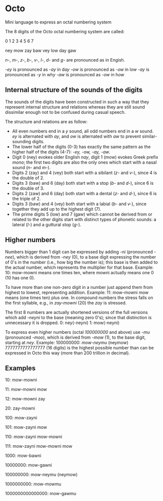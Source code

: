 # Octo
Mini language to express an octal numbering system

The 8 digits of the Octo octal numbering system are called:

 0   1   2   3   4   5   6   7

ney mow zay baw vey low day gaw

*n-*, *m-*, *z-*, *b-*, *v-*, *l-*, *d-* and *g-* are pronounced as in Engish.

*-ey* is pronounced as *-ay* in d*ay*
*-ow* is pronounced as *-ow* in l*ow*
*-ay* is pronounced as *-y* in wh*y*
*-aw* is pronounced as *-ow* in h*ow*

## Internal structure of the sounds of the digits
The sounds of the digits have been constructed in such a way that they represent internal structure and relations whereas they are still sound dissimilar enough not to be confused during casual speech.

The structure and relations are as follow:
- All even numbers end in a *y* sound, all odd numbers end in a *w* sound. *ey* is alternated with *ay*, and *ow* is alternated with *aw* to prevent similar-sounding digits.
- The lower half of the digits (0-3) has exactly the same pattern as the higher half of the digits (4-7): *-ey, -ow, -ay, -aw*.
- Digit 0 (ney) evokes older English *nay*, digit 1 (mow) evokes Greek prefix *mono*; the first two digits are also the only ones which start with a nasal sound (*n-* and *m-*).
- Digits 2 (zay) and 4 (vey) both start with a sibilant (*z-* and *v-*), since 4 is the double of 2.
- Digits 3 (baw) and 6 (day) both start with a stop (*b-* and *d-*), since 6 is the double of 3.
- Digits 2 (zaw) and 6 (day) both start with a dental (*z-* and *d-*), since 6 is the triple of 2.
- Digits 3 (baw) and 4 (vey) both start with a labial (*b-* and *v-*), since together they add up to the highest digit (7).
- The prime digits 5 (low) and 7 (gaw) which cannot be derived from or related to the other digits start with distinct types of phonetic sounds: a lateral (*l-*) and a guttural stop (*g-*). 

## Higher numbers

Numbers bigger than 1 digit can be expressed by adding *-ni* (pronounced *-nee*), which is derived from *-ney* (0), to a base digit expressing the number of 0's in the number (i.e., how big the number is); this base is then added to the actual number, which represents the multiplier for that base. Example:
10: mow-mowni
means one times ten, where mowni actually means one 0 (10 has one 0).

To have more than one non-zero digit in a number just append them from highest to lowest, representing addition. Example:
11: mow-mowni mow
means (one times ten) plus one.
In compound numbers the stress falls on the first syllable, e.g., in *zay-mowni* (20) the *zay* is stressed.

The first 8 numbers are actually shortened versions of the full versions which add *-neyni* to the base (meaning zero 0's); since that distinction is unnecessary it is dropped. 
0: ney(-neyni)
1: mow(-neyni)

To express even higher numbers (octal *100000000* and above) use *-mu* (pronounced *-moo*), which is derived from *-mow* (1), to the base digit, starting at *ney*. Example: 
100000000: *mow-neymu* (neymow)
7777777777777777 (16 digits) is the highest possible number than can be expressed in Octo this way (more than 200 trillion in decimal).

## Examples

10: mow-mowni

11: mow-mowni mow

12: mow-mowni zay

20: zay-mowni

100: mow-zayni

101: mow-zayni mow

110: mow-zayni mow-mowni

111: mow-zayni mow-mowni mow

1000: mow-bawni

10000000: mow-gawni

100000000: mow-neymu (neymow)

1000000000: mow-mowmu

1000000000000000: mow-gawmu
